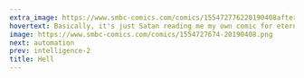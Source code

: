 ```yaml
---
extra_image: https://www.smbc-comics.com/comics/155472776220190408after.png
hovertext: Basically, it's just Satan reading me my own comic for eternity.
image: https://www.smbc-comics.com/comics/1554727674-20190408.png
next: automation
prev: intelligence-2
title: Hell
---
```

